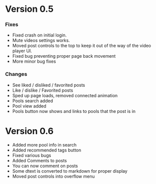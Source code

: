 # Version 0.5

### Fixes

* Fixed crash on initial login.
* Mute videos settings works.
* Moved post controls to the top to keep it out of the way of the video player UI.
* Fixed bug preventing proper page back movement
* More minor bug fixes

### Changes

* See liked / disliked / favorited posts
* Like / dislike / Favorited posts
* Sped up page loads, removed connected animation
* Pools search added
* Pool view added
* Pools button now shows and links to pools that the post is in

# Version 0.6

* Added more pool info in search
* Added recommended tags button
* Fixed various bugs
* Added Comments to posts
* You can now comment on posts
* Some dtext is converted to markdown for proper display
* Moved post controls into overflow menu